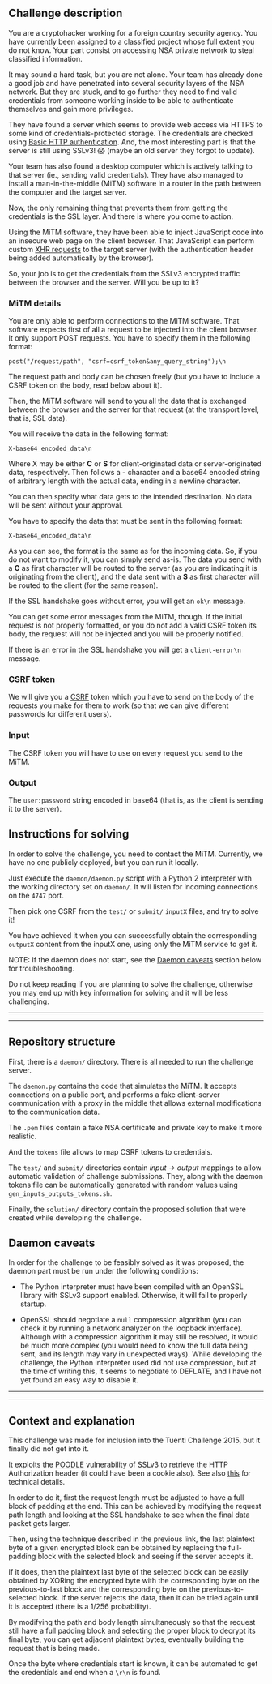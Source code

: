 ## Challenge description

You are a cryptohacker working for a foreign country security agency. You have currently been assigned to a classified project whose full extent you do not know. Your part consist on accessing NSA private network to steal classified information.

It may sound a hard task, but you are not alone. Your team has already done a good job and have penetrated into several security layers of the NSA network. But they are stuck, and to go further they need to find valid credentials from someone working inside to be able to authenticate themselves and gain more privileges.

They have found a server which seems to provide web access via HTTPS to some kind of credentials-protected storage. The credentials are checked using [Basic HTTP authentication](https://en.wikipedia.org/wiki/Basic_access_authentication). And, the most interesting part is that the server is still using SSLv3! :scream: (maybe an old server they forgot to update).

Your team has also found a desktop computer which is actively talking to that server (ie., sending valid credentials). They have also managed to install a man-in-the-middle (MiTM) software in a router in the path between the computer and the target server.

Now, the only remaining thing that prevents them from getting the credentials is the SSL layer. And there is where you come to action.

Using the MiTM software, they have been able to inject JavaScript code into an insecure web page on the client browser. That JavaScript can perform custom [XHR requests](https://en.wikipedia.org/wiki/XMLHttpRequest) to the target server (with the authentication header being added automatically by the browser).

So, your job is to get the credentials from the SSLv3 encrypted traffic between the browser and the server. Will you be up to it?


### MiTM details

You are only able to perform connections to the MiTM software. That software expects first of all a request to be injected into the client browser. It only support POST requests. You have to specify them in the following format:

    post("/request/path", "csrf=csrf_token&any_query_string");\n

The request path and body can be chosen freely (but you have to include a CSRF token on the body, read below about it).

Then, the MiTM software will send to you all the data that is exchanged between the browser and the server for that request (at the transport level, that is, SSL data).

You will receive the data in the following format:

    X-base64_encoded_data\n

Where X may be either __C__ or __S__ for client-originated data or server-originated data, respectively. Then follows a __-__ character and a base64 encoded string of arbitrary length with the actual data, ending in a newline character.

You can then specify what data gets to the intended destination. No data will be sent without your approval.

You have to specify the data that must be sent in the following format:

    X-base64_encoded_data\n

As you can see, the format is the same as for the incoming data. So, if you do not want to modify it, you can simply send as-is. The data you send with a __C__ as first character will be routed to the server (as you are indicating it is originating from the client), and the data sent with a __S__ as first character will be routed to the client (for the same reason).

If the SSL handshake goes without error, you will get an `ok\n` message.

You can get some error messages from the MiTM, though. If the initial request is not properly formatted, or you do not add a valid CSRF token its body, the request will not be injected and you will be properly notified.

If there is an error in the SSL handshake you will get a `client-error\n` message.


### CSRF token

We will give you a [CSRF](https://en.wikipedia.org/wiki/Cross-site_request_forgery) token which you have to send on the body of the requests you make for them to work (so that we can give different passwords for different users).


### Input

The CSRF token you will have to use on every request you send to the MiTM.


### Output

The `user:password` string encoded in base64 (that is, as the client is sending it to the server).


## Instructions for solving

In order to solve the challenge, you need to contact the MiTM. Currently, we have no one publicly deployed, but you can run it locally.

Just execute the `daemon/daemon.py` script with a Python 2 interpreter with the working directory set on `daemon/`. It will listen for incoming connections on the `4747` port.

Then pick one CSRF from the `test/` or `submit/` `inputX` files, and try to solve it!

You have achieved it when you can successfully obtain the corresponding `outputX` content from the inputX one, using only the MiTM service to get it.

NOTE: If the daemon does not start, see the [Daemon caveats](#daemon-caveats) section below for troubleshooting.

Do not keep reading if you are planning to solve the challenge, otherwise you may end up with key information for solving and it will be less challenging.


---
---


## Repository structure

First, there is a `daemon/` directory. There is all needed to run the challenge server.

The `daemon.py` contains the code that simulates the MiTM. It accepts connections on a public port, and performs a fake client-server communication with a proxy in the middle that allows external modifications to the communication data.

The `.pem` files contain a fake NSA certificate and private key to make it more realistic.

And the `tokens` file allows to map CSRF tokens to credentials.

The `test/` and `submit/` directories contain _input -> output_ mappings to allow automatic validation of challenge submissions. They, along with the daemon tokens file can be automatically generated with random values using `gen_inputs_outputs_tokens.sh`.

Finally, the `solution/` directory contain the proposed solution that were created while developing the challenge.


## Daemon caveats

In order for the challenge to be feasibly solved as it was proposed, the daemon part must be run under the following conditions:

 - The Python interpreter must have been compiled with an OpenSSL library with SSLv3 support enabled. Otherwise, it will fail to properly startup.

 - OpenSSL should negotiate a `null` compression algorithm (you can check it by running a network analyzer on the loopback interface). Although with a compression algorithm it may still be resolved, it would be much more complex (you would need to know the full data being sent, and its length may vary in unexpected ways). While developing the challenge, the Python interpreter used did not use compression, but at the time of writing this, it seems to negotiate to DEFLATE, and I have not yet found an easy way to disable it.


---
---


## Context and explanation

This challenge was made for inclusion into the Tuenti Challenge 2015, but it finally did not get into it.

It exploits the [POODLE](https://en.wikipedia.org/wiki/POODLE) vulnerability of SSLv3 to retrieve the HTTP Authorization header (it could have been a cookie also). See also [this](https://www.openssl.org/~bodo/ssl-poodle.pdf) for technical details.

In order to do it, first the request length must be adjusted to have a full block of padding at the end. This can be achieved by modifying the request path length and looking at the SSL handshake to see when the final data packet gets larger.

Then, using the technique described in the previous link, the last plaintext byte of a given encrypted block can be obtained by replacing the full-padding block with the selected block and seeing if the server accepts it.

If it does, then the plaintext last byte of the selected block can be easily obtained by XORing the encrypted byte with the corresponding byte on the previous-to-last block and the corresponding byte on the previous-to-selected block. If the server rejects the data, then it can be tried again until it is accepted (there is a 1/256 probability).

By modifying the path and body length simultaneously so that the request still have a full padding block and selecting the proper block to decrypt its final byte, you can get adjacent plaintext bytes, eventually building the request that is being made.

Once the byte where credentials start is known, it can be automated to get the credentials and end when a `\r\n` is found. 
